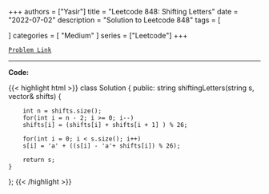 
+++
authors = ["Yasir"]
title = "Leetcode 848: Shifting Letters"
date = "2022-07-02"
description = "Solution to Leetcode 848"
tags = [
    
]
categories = [
    "Medium"
]
series = ["Leetcode"]
+++



[`Problem Link`](https://leetcode.com/problems/shifting-letters/description/)

---

**Code:**

{{< highlight html >}}
class Solution {
public:
    string shiftingLetters(string s, vector<int>& shifts) {

        int n = shifts.size();
        for(int i = n - 2; i >= 0; i--)
        shifts[i] = (shifts[i] + shifts[i + 1] ) % 26;

        for(int i = 0; i < s.size(); i++)
        s[i] = 'a' + ((s[i] - 'a'+ shifts[i]) % 26);

        return s;
    }
};
{{< /highlight >}}

